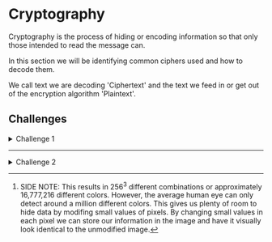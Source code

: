 # Cryptography
Cryptography is the process of hiding or encoding information so that only those intended to read the message can.

In this section we will be identifying common ciphers used and how to decode them.

We call text we are decoding 'Ciphertext' and the text we feed in or get out of the encryption algorithm 'Plaintext'.

## Challenges

<details>
<summary>Challenge 1</summary>

<BR>

**We have captured this message, we think that it was encoded multiple times. We also found the number 10 near it, could this be important?**  

  ```
  ....-/----./-..../...../-..../-.../-..../-../-..../---../-..../-..../-..../----./--.../....-/--.../...../-..../----./-..../---../--.../.----/..---/-----/....-/-..../....-/----./..---/-----/--.../...../--.../...../--.../...--/-..../---../-..../-...
  ```

  * How many times was this encrypted?
  * What is the plain text?

<br>
<details>
<summary>Walkthrough</summary>

<br>

> [!NOTE]
> We will use the tool [Cyberchef](https://gchq.github.io/CyberChef/#input=Li4uLi0vLS0tLS4vLS4uLi4vLi4uLi4vLS4uLi4vLS4uLi8tLi4uLi8tLi4vLS4uLi4vLS0tLi4vLS4uLi4vLS4uLi4vLS4uLi4vLS0tLS4vLS0uLi4vLi4uLi0vLS0uLi4vLi4uLi4vLS4uLi4vLS0tLS4vLS4uLi4vLS0tLi4vLS0uLi4vLi0tLS0vLi4tLS0vLS0tLS0vLi4uLi0vLS4uLi4vLi4uLi0vLS0tLS4vLi4tLS0vLS0tLS0vLS0uLi4vLi4uLi4vLS0uLi4vLi4uLi4vLS0uLi4vLi4uLS0vLS4uLi4vLS0tLi4vLS4uLi4vLS4uLg) to work with this problem.

> We can see that the first encryption measure was into a cipher that replaces different characters with `.` or `-` and seperates different characters with `/`. This cipher is most likely a morse code cipher to start out with.
> 
> After plugging in a `From Morse Code` block in Cyberchef, we can see that the output is now in yet another cipher. This one seems to be going between 0 and F, so it is likely in hexidecimal.
>
> Plugging in a `From Hex` block in Cyberchef, we can see that the output is now in yet another cipher. This one seems to be in regular text, just scrambled. There are a few common scramble ciphers (or shift ciphers). However, two main ones use a number as a key, a rail-fence cipher and a caesar cipher (or ROT). Let's try them both set to 10.
>
> We are going to plug in both for our Cyberchef (order does not matter). If you search for caesar cipher in the *operations* section of Cyberchef, there won't be any results. So we will want to use a ROT cipher instead. We can use ROT13 and modify the settings. We will also want to add a `Rail Fence Cipher Decode`. Let's try setting the *Key* for the Rail Fence cipher to 10 and the *Amount* for the ROT13 to 10 as well.
</details>

<details>
<summary>Answers</summary>
  
  1) How many times was this encrypted? **_This was encrypted 4 times_**
  2) What is the plain text? **_Super Secure Password_**
</details>
</details>

---

<details>
<summary>Challenge 2</summary>

**We captured this image from a hacker. We think that it contains a hidden message can you find it?**

  * How was this encrypted?
  * What was the plain text?  

![image](https://github.com/Purdue-Fort-Wayne-ACM/CTF-Training-Spring-2024/assets/84486562/c81040d4-f0ce-42f2-ac69-2e8d10d8e9b2)
[DOWNLOAD LINK](https://github.com/Purdue-Fort-Wayne-ACM/CTF-Training-Spring-2024/blob/main/assets/rickysteg.jpg)


<details>
<summary>Walkthrough</summary>

> There are only a few ways to hide information in an image without visually distorting the image. We could hide the data in the metadata, unused space in the file, or in the image itself. After analyzing the image's metadata and using the unix command `strings <FILE>` on it, we can see that the data must be hidden in a different way. The image itself...
>
> When we hide the data inside the image itself, we call it steganography. As we know, images are made up of pixels. Each pixel stores three values: R (Red), G (Green), and B (Blue); each ranging from 0 to 255[^1]. If we google steganography decoder, we can see several sites right away. A few will give gibberish, but some sites like [Steganographic Decoder](https://futureboy.us/stegano/decinput.html) and [Aperi'Solve](https://www.aperisolve.com/) will give us the correct plaintext. Both of these sites use a similar technique to find the information.

[^1]: SIDE NOTE: This results in 256<sup>3</sup> different combinations or approximately 16,777,216 different colors. However, the average human eye can only detect around a million different colors. This gives us plenty of room to hide data by modifing small values of pixels. By changing small values in each pixel we can store our information in the image and have it visually look identical to the unmodified image.
</details>
<details>Answers</summary>

  1) How was this encrypted? **_StegHide_**
  2) What was the plain text?
  ```txt
Never gonna give you up
Never gonna let you down
Never gonna run around and desert you
Never gonna make you cry
Never gonna say goodbye
Never gonna tell a lie and hurt you
  ```
</details>
</details>